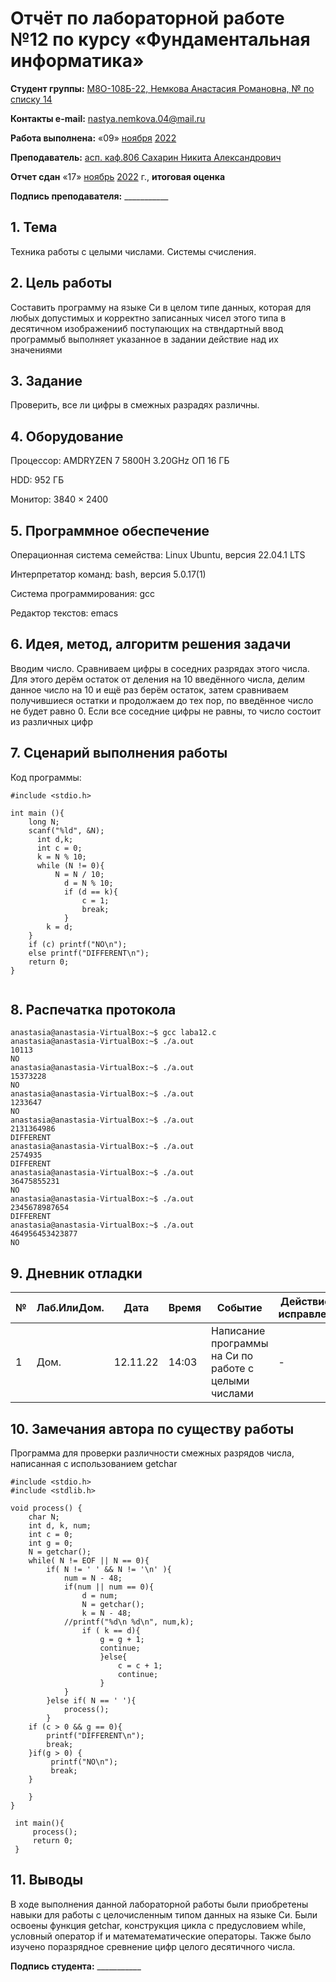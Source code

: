# Отчёт по лабораторной работе №12 по курсу «Фундаментальная информатика»

<b>Студент группы:</b> <ins>М8О-108Б-22, Немкова Анастасия Романовна, № по списку 14</ins>

<b>Контакты e-mail:</b> <ins>nastya.nemkova.04@mail.ru<ins>

<b>Работа выполнена:</b> «09» <ins>ноября</ins> <ins>2022</ins>

<b>Преподаватель:</b> <ins>асп. каф.806 Сахарин Никита Александрович</ins>

<b>Отчет сдан</b> «17» <ins>ноябрь</ins> <ins>2022</ins> г., <b>итоговая оценка</b> <ins>

<b>Подпись преподавателя:</b> ___________

## 1. Тема

Техника работы с целыми числами. Системы счисления.

## 2. Цель работы

Составить программу на языке Си в целом типе данных, которая для любых допустимых и корректно записанных чисел этого типа в десятичном изображенииб поступающих на ствндартный ввод программыб выполняет указанное в задании действие над их значениями

## 3. Задание

Проверить, все ли цифры в смежных разрадях различны.

## 4. Оборудование

Процессор: AMDRYZEN 7 5800H 3.20GHz ОП 16 ГБ

НDD: 952 ГБ

Монитор: 3840 × 2400

## 5. Программное обеспечение

Операционная система семейства: Linux Ubuntu, версия 22.04.1 LTS

Интерпретатор команд: bash, версия 5.0.17(1)

Система программирования: gcc

Редактор текстов: emacs


## 6. Идея, метод, алгоритм решения задачи

Вводим число. Сравниваем цифры в соседних разрядах этого числа. Для этого дерём остаток от деления на 10 введённого числа, делим данное число на 10 и ещё раз берём остаток, затем сравниваем получившиеся остатки и продолжаем до тех пор, по введённое число не будет равно 0.  Если все соседние цифры не равны, то число состоит из различных цифр

## 7. Сценарий выполнения работы


Код программы:

```
#include <stdio.h>

int main (){
    long N;
    scanf("%ld", &N);
	  int d,k;
	  int c = 0;
	  k = N % 10;
	  while (N != 0){
	      N = N / 10;
		    d = N % 10;
		    if (d == k){
		        c = 1;
		        break;
		    } 
		k = d;	
	}
	if (c) printf("NO\n");
	else printf("DIFFERENT\n");
	return 0;
}
  
```

## 8. Распечатка протокола

```
anastasia@anastasia-VirtualBox:~$ gcc laba12.c
anastasia@anastasia-VirtualBox:~$ ./a.out
10113
NO
anastasia@anastasia-VirtualBox:~$ ./a.out
15373228
NO
anastasia@anastasia-VirtualBox:~$ ./a.out
1233647
NO
anastasia@anastasia-VirtualBox:~$ ./a.out
2131364986
DIFFERENT
anastasia@anastasia-VirtualBox:~$ ./a.out
2574935
DIFFERENT
anastasia@anastasia-VirtualBox:~$ ./a.out
36475855231
NO
anastasia@anastasia-VirtualBox:~$ ./a.out
2345678987654
DIFFERENT
anastasia@anastasia-VirtualBox:~$ ./a.out
464956453423877
NO

```

## 9. Дневник отладки

| № | Лаб.ИлиДом. | Дата | Время | Событие | Действие по исправлению | Примечание |
| --- | --- | --- | --- | --- | --- | --- |
| 1 | Дом. | 12.11.22 | 14:03 | Написание программы на Си по работе с целыми числами | - | - |

## 10. Замечания автора по существу работы

Программа для проверки различности смежных разрядов числа, написанная с использованием getchar
```
#include <stdio.h>
#include <stdlib.h>

void process() {
    char N;
    int d, k, num;
    int c = 0;
    int g = 0;
    N = getchar();
    while( N != EOF || N == 0){  
        if( N != ' ' && N != '\n' ){     
            num = N - 48;
            if(num || num == 0){
                d = num;    
                N = getchar();
                k = N - 48;
            //printf("%d\n %d\n", num,k);
                if ( k == d){
                    g = g + 1;
                    continue;
                    }else{
                        c = c + 1;
                        continue;
                    }
            } 
        }else if( N == ' '){
            process();
        }
    if (c > 0 && g == 0){ 
        printf("DIFFERENT\n");
        break;
    }if(g > 0) {
         printf("NO\n");
         break;
    }
     
    } 
} 
 
 int main(){
     process();
     return 0;
 }
 ```

## 11. Выводы

В ходе выполнения данной лабораторной работы были приобретены навыки для работы с целочисленным типом данных на языке Си. Были освоены функция getchar, конструкция цикла с предусловием while, условный оператор if и математематические операторы. Также было изучено поразрядное сревнение цифр целого десятичного числа.

<b>Подпись студента:</b> ___________
